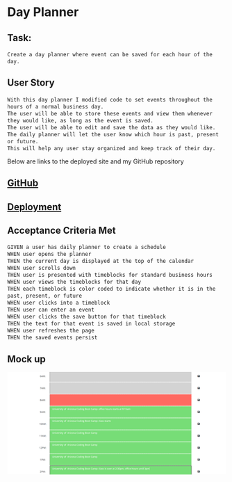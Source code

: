 # Day Planner
## Task:
```
Create a day planner where event can be saved for each hour of the day.
```
## User Story
```
With this day planner I modified code to set events throughout the hours of a normal business day.
The user will be able to store these events and view them whenever they would like, as long as the event is saved.
The user will be able to edit and save the data as they would like.
The daily planner will let the user know which hour is past, present or future.
This will help any user stay organized and keep track of their day.
```
Below are links to the deployed site and my GitHub repository<br>
 ## [GitHub](https://github.com/beyondcommitted/Day_Planner)<br>
 ## [Deployment](https://beyondcommitted.github.io/Day_Planner/index.html)<br>

## Acceptance Criteria Met
```
GIVEN a user has daily planner to create a schedule
WHEN user opens the planner
THEN the current day is displayed at the top of the calendar
WHEN user scrolls down
THEN user is presented with timeblocks for standard business hours
WHEN user views the timeblocks for that day
THEN each timeblock is color coded to indicate whether it is in the past, present, or future
WHEN user clicks into a timeblock
THEN user can enter an event
WHEN user clicks the save button for that timeblock
THEN the text for that event is saved in local storage
WHEN user refreshes the page
THEN the saved events persist
```
## Mock up
![Day-Planner Demo](https://raw.githubusercontent.com/beyondcommitted/Day_Planner/main/Assets/images/Day-Planner-Screenshot.png)
